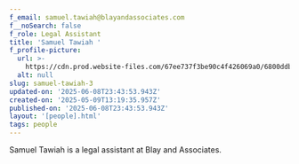 ```yaml
---
f_email: samuel.tawiah@blayandassociates.com
f__noSearch: false
f_role: Legal Assistant
title: 'Samuel Tawiah '
f_profile-picture:
  url: >-
    https://cdn.prod.website-files.com/67ee737f3be90c4f426069a0/6800ddbd6927dd8f03d6f7d3_Rectangle%201-8.avif
  alt: null
slug: samuel-tawiah-3
updated-on: '2025-06-08T23:43:53.943Z'
created-on: '2025-05-09T13:19:35.957Z'
published-on: '2025-06-08T23:43:53.943Z'
layout: '[people].html'
tags: people
---
```


Samuel Tawiah is a legal assistant at Blay and Associates.
